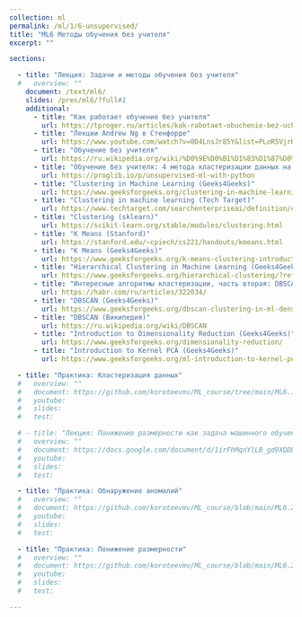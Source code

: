 ```yaml
---
collection: ml
permalink: /ml/1/6-unsupervised/
title: "ML6 Методы обучения без учителя"
excerpt: ""

sections:

  - title: "Лекция: Задачи и методы обучения без учителя" 
  #   overview: ""
    document: /text/ml6/
    slides: /pres/ml6/?full#1
    additional:
      - title: "Как работает обучение без учителя"
        url: https://tproger.ru/articles/kak-rabotaet-obuchenie-bez-uchitelya
      - title: "Лекции Andrew Ng в Стенфорде"
        url: https://www.youtube.com/watch?v=0D4LnsJr85Y&list=PLoR5VjrKytrCv-Vxnhp5UyS1UjZsXP0Kj&index=13
      - title: "Обучение без учителя"
        url: https://ru.wikipedia.org/wiki/%D0%9E%D0%B1%D1%83%D1%87%D0%B5%D0%BD%D0%B8%D0%B5_%D0%B1%D0%B5%D0%B7_%D1%83%D1%87%D0%B8%D1%82%D0%B5%D0%BB%D1%8F#:~:text=%D0%9E%D0%B1%D1%83%D1%87%D0%B5%D0%BD%D0%B8%D0%B5%20%D0%B1%D0%B5%D0%B7%20%D1%83%D1%87%D0%B8%D1%82%D0%B5%D0%BB%D1%8F%20(%D1%81%D0%B0%D0%BC%D0%BE%D0%BE%D0%B1%D1%83%D1%87%D0%B5%D0%BD%D0%B8%D0%B5%2C%20%D1%81%D0%BF%D0%BE%D0%BD%D1%82%D0%B0%D0%BD%D0%BD%D0%BE%D0%B5,%D0%B1%D0%B5%D0%B7%20%D0%B2%D0%BC%D0%B5%D1%88%D0%B0%D1%82%D0%B5%D0%BB%D1%8C%D1%81%D1%82%D0%B2%D0%B0%20%D1%81%D0%BE%20%D1%81%D1%82%D0%BE%D1%80%D0%BE%D0%BD%D1%8B%20%D1%8D%D0%BA%D1%81%D0%BF%D0%B5%D1%80%D0%B8%D0%BC%D0%B5%D0%BD%D1%82%D0%B0%D1%82%D0%BE%D1%80%D0%B0.
      - title: "Обучение без учителя: 4 метода кластеризации данных на Python"
        url: https://proglib.io/p/unsupervised-ml-with-python
      - title: "Clustering in Machine Learning (Geeks4Geeks)"
        url: https://www.geeksforgeeks.org/clustering-in-machine-learning/
      - title: "Сlustering in machine learning (Tech Target)"
        url: https://www.techtarget.com/searchenterpriseai/definition/clustering-in-machine-learning
      - title: "Clustering (sklearn)"
        url: https://scikit-learn.org/stable/modules/clustering.html
      - title: "K Means (Stanford)"
        url: https://stanford.edu/~cpiech/cs221/handouts/kmeans.html
      - title: "K Means (Geeks4Geeks)"
        url: https://www.geeksforgeeks.org/k-means-clustering-introduction/?ref=lbp
      - title: "Hierarchical Clustering in Machine Learning (Geeks4Geeks)"
        url: https://www.geeksforgeeks.org/hierarchical-clustering/?ref=lbp
      - title: "Интересные алгоритмы кластеризации, часть вторая: DBSCAN"
        url: https://habr.com/ru/articles/322034/
      - title: "DBSCAN (Geeks4Geeks)"
        url: https://www.geeksforgeeks.org/dbscan-clustering-in-ml-density-based-clustering/?ref=lbp
      - title: "DBSCAN (Википедия)"
        url: https://ru.wikipedia.org/wiki/DBSCAN
      - title: "Introduction to Dimensionality Reduction (Geeks4Geeks)"
        url: https://www.geeksforgeeks.org/dimensionality-reduction/
      - title: "Introduction to Kernel PCA (Geeks4Geeks)"
        url: https://www.geeksforgeeks.org/ml-introduction-to-kernel-pca/?ref=next_article

  - title: "Практика: Кластеризация данных" 
  #   overview: ""
  #   document: https://github.com/koroteevmv/ML_course/tree/main/ML6.1_clustering
  #   youtube:
  #   slides:
  #   test:

  # - title: "Лекция: Понижение размерности как задача машинного обучения"
  #   overview: ""
  #   document: https://docs.google.com/document/d/1irFhMqnYlLB_gd9XQDL49_NfBZbUvg9VzEmEPTj-xbo/edit?usp=sharing
  #   youtube:
  #   slides: 
  #   test:

  - title: "Практика: Обнаружение аномалий" 
  #   overview: ""
  #   document: https://github.com/koroteevmv/ML_course/blob/main/ML6.2_pca
  #   youtube:
  #   slides:
  #   test:

  - title: "Практика: Понижение размерности" 
  #   overview: ""
  #   document: https://github.com/koroteevmv/ML_course/blob/main/ML6.2_pca
  #   youtube:
  #   slides:
  #   test:

---
```

